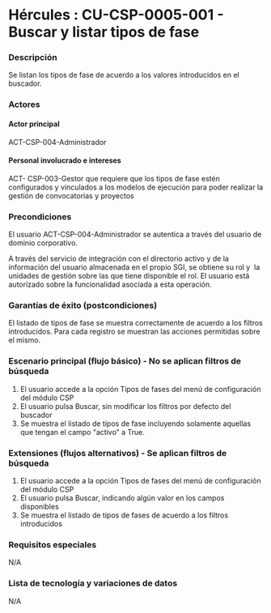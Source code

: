 # Hércules : CU\-CSP\-0005\-001 \- Buscar y listar tipos de fase



### Descripción

Se listan los tipos de fase de acuerdo a los valores introducidos en el buscador.

### Actores

#### Actor principal

ACT\-CSP\-004\-Administrador

#### Personal involucrado e intereses

ACT\- CSP\-003\-Gestor que requiere que los tipos de fase estén configurados y vinculados a los modelos de ejecución para poder realizar la gestión de convocatorias y proyectos

### Precondiciones

El usuario ACT\-CSP\-004\-Administrador se autentica a través del usuario de dominio corporativo.

A través del servicio de integración con el directorio activo y de la información del usuario almacenada en el propio SGI, se obtiene su rol y  la unidades de gestión sobre las que tiene disponible el rol. El usuario está autorizado sobre la funcionalidad asociada a esta operación.

### Garantías de éxito (postcondiciones)

El listado de tipos de fase se muestra correctamente de acuerdo a los filtros introducidos. Para cada registro se muestran las acciones permitidas sobre el mismo.

### Escenario principal (flujo básico) \- No se aplican filtros de búsqueda

1. El usuario accede a la opción Tipos de fases del menú de configuración del módulo CSP
2. El usuario pulsa Buscar, sin modificar los filtros por defecto del buscador
3. Se muestra el listado de tipos de fase incluyendo solamente aquellas que tengan el campo "activo" a True.

  


### Extensiones (flujos alternativos) \- Se aplican filtros de búsqueda

1. El usuario accede a la opción Tipos de fases del menú de configuración del módulo CSP
2. El usuario pulsa Buscar, indicando algún valor en los campos disponibles
3. Se muestra el listado de tipos de fases de acuerdo a los filtros introducidos

### Requisitos especiales

N/A

### Lista de tecnología y variaciones de datos

N/A

  
  
  





